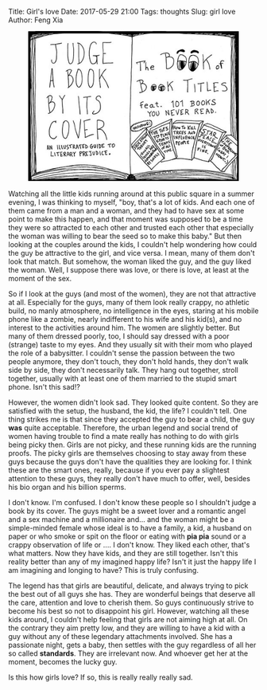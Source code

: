 Title: Girl's love
Date: 2017-05-29 21:00
Tags: thoughts
Slug: girl love
Author: Feng Xia

<figure class="col l4 m4 s12">
  <img src="images/funny/bookcover.jpg"/>
</figure>

Watching all the little kids running around at this public square in
a summer evening, I was thinking to myself, "boy, that's a lot of kids. And
each one of them came from a man and a woman, and they had to have sex
at some point to make this happen, and that moment was supposed to be
a time they were so attracted to each other and trusted each other
that especially the woman was willing to bear the seed so to make this
baby." But then looking at the couples around the kids, I couldn't
help wondering how could the guy be attractive to the girl, and vice
versa. I mean, many of them don't look that match. But somehow, the
woman liked the guy, and the guy liked the woman. Well, I suppose
there was love, or there is love, at least at the moment of the
sex.

So if I look at the guys (and most of the women), they are not that
attractive at all. Especially for the guys, many of them look really
crappy, no athletic build, no manly atmosphere, no intelligence in the
eyes, staring at his mobile phone like a zombie, nearly indifferent to
his wife and his kid(s), and no interest to the activities around
him. The women are slightly better. But many of them dressed poorly,
too, I should say dressed with a poor (strange) taste to my eyes. And
they usually sit with their mom who played the role of a
babysitter. I couldn't sense the passion between the two people
anymore, they don't touch, they don't hold hands, they don't walk side
by side, they don't necessarily talk. They hang out together, stroll
together, usually with at least one of them married to the stupid
smart phone. Isn't this sad!?

However, the women didn't look sad. They looked quite content. So they
are satisfied with the setup, the husband, the kid, the life? I
couldn't tell. One thing strikes me is that since they accepted the
guy to bear a child, the guy **was** quite acceptable. Therefore, the
urban legend and social trend of women having trouble to find a mate
really has nothing to do with girls being picky then. Girls are not
picky, and these running kids are the running proofs. The picky girls
are themselves choosing to stay away from these guys because the guys
don't have the qualities they are looking for. I think these are the
smart ones, really, because if you ever pay a slightest attention to
these guys, they really don't have much to offer, well, besides his
bio organ and his billion sperms.

I don't know. I'm confused. I don't know these people so I shouldn't
judge a book by its cover. The guys might be a sweet lover and a
romantic angel and a sex machine and a millionaire and... and the
woman might be a simple-minded female whose ideal is to have a family,
a kid, a husband on paper or who smoke or spit on the floor or eating
with **pia pia** sound or a crappy observation of life or .... I don't
know. They liked each other, that's what matters. Now they have kids,
and they are still together. Isn't this reality better than any of my
imagined happy life? Isn't it just the happy life I am imagining and
longing to have? This is truly confusing.

The legend has that girls are beautiful, delicate, and always trying
to pick the best out of all guys she has. They are wonderful beings
that deserve all the care, attention and love to cherish them. So guys
continuously strive to become his best so not to disappoint his
girl. However, watching all these kids around, I couldn't help feeling
that girls are not aiming high at all. On the contrary they aim pretty
low, and they are willing to have a kid with a guy without any of
these legendary attachments involved. She has a passionate night, gets
a baby, then settles with the guy regardless of all her so called
__standards__. They are irrelevant now. And whoever get her at the
moment, becomes the lucky guy.

Is this how girls love? If so, this is really really really sad.

